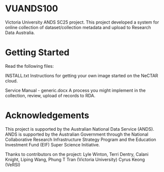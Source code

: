 VUANDS100
=========

Victoria University ANDS SC25 project.  This project developed a system for online collection of dataset/collection metadata and upload to Research Data Australia.


Getting Started
===============

Read the following files:

INSTALL.txt
  Instructions for getting your own image started on the NeCTAR cloud.

Service Manual - generic.docx
  A process you might implement in the collection, review, upload of records to RDA.

  
Acknowledgements
================

This project is supported by the Australian National Data Service (ANDS). ANDS is supported by the Australian Government through the National Collaborative Research Infrastructure Strategy Program and the Education Investment Fund (EIF) Super Science Initiative.

Thanks to contributors on the project:
 Lyle Winton, Terri Dentry, Calani Knight, Liping Wang, Phung T Tran (Victoria University)
 Cyrus Keong (VeRSI)

 